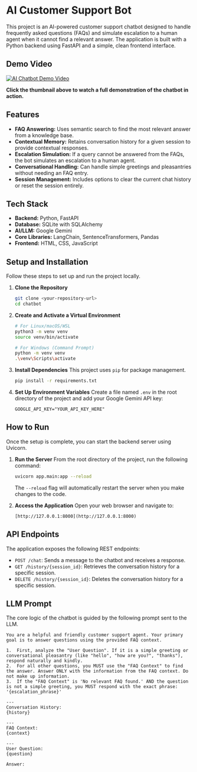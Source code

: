 # AI Customer Support Bot

This project is an AI-powered customer support chatbot designed to handle frequently asked questions (FAQs) and simulate escalation to a human agent when it cannot find a relevant answer. The application is built with a Python backend using FastAPI and a simple, clean frontend interface.

## Demo Video

[![AI Chatbot Demo Video](https://img.youtube.com/vi/dQw4w9WgXcQ/0.jpg)](https://www.youtube.com/watch?v=dQw4w9WgXcQ "AI Chatbot Demo")

**Click the thumbnail above to watch a full demonstration of the chatbot in action.**

## Features

* **FAQ Answering:** Uses semantic search to find the most relevant answer from a knowledge base.
* **Contextual Memory:** Retains conversation history for a given session to provide contextual responses.
* **Escalation Simulation:** If a query cannot be answered from the FAQs, the bot simulates an escalation to a human agent.
* **Conversational Handling:** Can handle simple greetings and pleasantries without needing an FAQ entry.
* **Session Management:** Includes options to clear the current chat history or reset the session entirely.

## Tech Stack

* **Backend:** Python, FastAPI
* **Database:** SQLite with SQLAlchemy
* **AI/LLM:** Google Gemini
* **Core Libraries:** LangChain, SentenceTransformers, Pandas
* **Frontend:** HTML, CSS, JavaScript

## Setup and Installation

Follow these steps to set up and run the project locally.

1.  **Clone the Repository**
    ```bash
    git clone <your-repository-url>
    cd chatbot
    ```

2.  **Create and Activate a Virtual Environment**
    ```bash
    # For Linux/macOS/WSL
    python3 -m venv venv
    source venv/bin/activate

    # For Windows (Command Prompt)
    python -m venv venv
    .\venv\Scripts\activate
    ```

3.  **Install Dependencies**
    This project uses `pip` for package management.
    ```bash
    pip install -r requirements.txt
    ```

4.  **Set Up Environment Variables**
    Create a file named `.env` in the root directory of the project and add your Google Gemini API key:
    ```
    GOOGLE_API_KEY="YOUR_API_KEY_HERE"
    ```

## How to Run

Once the setup is complete, you can start the backend server using Uvicorn.

1.  **Run the Server**
    From the root directory of the project, run the following command:
    ```bash
    uvicorn app.main:app --reload
    ```
    The `--reload` flag will automatically restart the server when you make changes to the code.

2.  **Access the Application**
    Open your web browser and navigate to:
    ```
    [http://127.0.0.1:8000](http://127.0.0.1:8000)
    ```

## API Endpoints

The application exposes the following REST endpoints:

* `POST /chat`: Sends a message to the chatbot and receives a response.
* `GET /history/{session_id}`: Retrieves the conversation history for a specific session.
* `DELETE /history/{session_id}`: Deletes the conversation history for a specific session.

## LLM Prompt

The core logic of the chatbot is guided by the following prompt sent to the LLM.

```
You are a helpful and friendly customer support agent. Your primary goal is to answer questions using the provided FAQ context.

1.  First, analyze the "User Question". If it is a simple greeting or conversational pleasantry (like "hello", "how are you?", "thanks"), respond naturally and kindly.
2.  For all other questions, you MUST use the "FAQ Context" to find the answer. Answer ONLY with the information from the FAQ context. Do not make up information.
3.  If the "FAQ Context" is 'No relevant FAQ found.' AND the question is not a simple greeting, you MUST respond with the exact phrase: '{escalation_phrase}'

---
Conversation History:
{history}

---
FAQ Context:
{context}

---
User Question:
{question}

Answer:
```

